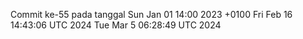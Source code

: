 Commit ke-55 pada tanggal Sun Jan 01 14:00 2023 +0100
Fri Feb 16 14:43:06 UTC 2024
Tue Mar  5 06:28:49 UTC 2024
